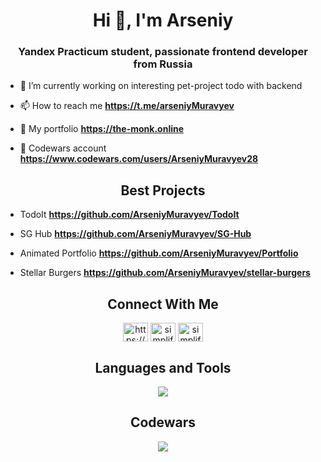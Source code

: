 <h1 align="center">Hi 👋, I'm Arseniy</h1>
<h3 align="center">Yandex Practicum student, passionate frontend developer from Russia</h3>

- 🔭 I’m currently working on interesting pet-project todo with backend
 
- 📫 How to reach me **https://t.me/arseniyMuravyev**

- 💼 My portfolio **https://the-monk.online**

- 👾 Codewars account **https://www.codewars.com/users/ArseniyMuravyev28**

<h2 align="center"> Best Projects </h2>

- TodoIt **https://github.com/ArseniyMuravyev/TodoIt**

- SG Hub **https://github.com/ArseniyMuravyev/SG-Hub**

- Animated Portfolio **https://github.com/ArseniyMuravyev/Portfolio**

- Stellar Burgers **https://github.com/ArseniyMuravyev/stellar-burgers**

<h2 align="center"> Connect With Me </h2>

<p align="center">
<a href="https://the-monk.online target="blank"><img align="center" src="https://img.icons8.com/?size=512&id=n9d0Hm43JCPK&format=png" alt="https://dev.to/shinchancode" height="30" width="40" /></a>
<a href="https://www.instagram.com/muravyev_arseniy" target="blank"><img align="center" src="https://raw.githubusercontent.com/rahuldkjain/github-profile-readme-generator/master/src/images/icons/Social/instagram.svg" alt="simplified_learner" height="30" width="40" /></a>
<a href="https://api.whatsapp.com/send?phone=89279705901" target="blank"><img align="center" src="https://raw.githubusercontent.com/rahuldkjain/github-profile-readme-generator/master/src/images/icons/Social/whatsapp.svg" alt="simplified_learner" height="30" width="40" /></a>
</p>

<h2 align="center"> Languages and Tools </h2>

<p align="center">
    <img src="https://skillicons.dev/icons?i=sass,tailwind,ts,nodejs,git,firebase,react,redux,docker,express,mongodb,figma,nextjs,neovim" />
</p>

<h2 align="center">Codewars</h2>

<p align="center">
    <img src="https://www.codewars.com/users/ArseniyMuravyev28/badges/large" />
</p>
